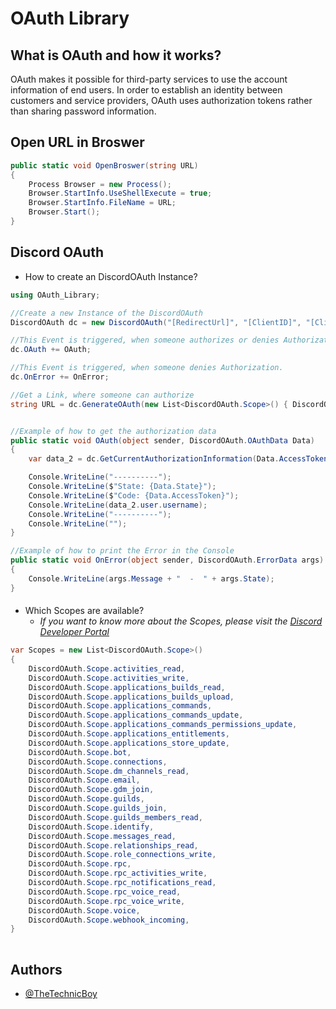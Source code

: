 
# OAuth Library




## What is OAuth and how it works?
OAuth makes it possible for third-party services to use the account information of end users.
In order to establish an identity between customers and service providers, OAuth uses authorization tokens rather than sharing password information.
## Open URL in Broswer

```csharp
public static void OpenBroswer(string URL)
{
    Process Browser = new Process();
    Browser.StartInfo.UseShellExecute = true;
    Browser.StartInfo.FileName = URL;
    Browser.Start();
}
```
## Discord OAuth


- How to create an DiscordOAuth Instance?
```csharp
using OAuth_Library;

//Create a new Instance of the DiscordOAuth
DiscordOAuth dc = new DiscordOAuth("[RedirectUrl]", "[ClientID]", "[ClientSecret]");

//This Event is triggered, when someone authorizes or denies Authorization.
dc.OAuth += OAuth;

//This Event is triggered, when someone denies Authorization.
dc.OnError += OnError;

//Get a Link, where someone can authorize
string URL = dc.GenerateOAuth(new List<DiscordOAuth.Scope>() { DiscordOAuth.Scope.identify})


//Example of how to get the authorization data
public static void OAuth(object sender, DiscordOAuth.OAuthData Data)
{
    var data_2 = dc.GetCurrentAuthorizationInformation(Data.AccessToken);

    Console.WriteLine("----------");
    Console.WriteLine($"State: {Data.State}");
    Console.WriteLine($"Code: {Data.AccessToken}");
    Console.WriteLine(data_2.user.username);
    Console.WriteLine("----------");
    Console.WriteLine("");
}

//Example of how to print the Error in the Console
public static void OnError(object sender, DiscordOAuth.ErrorData args)
{
    Console.WriteLine(args.Message + "  -  " + args.State);
}
``` 


####


- Which Scopes are available?
  - *If you want to know more about the Scopes, please visit the [Discord Developer Portal](https://discord.com/developers/docs/topics/oauth2#shared-resources-oauth2-scopes)*
```csharp
var Scopes = new List<DiscordOAuth.Scope>() 
{
    DiscordOAuth.Scope.activities_read,
    DiscordOAuth.Scope.activities_write,
    DiscordOAuth.Scope.applications_builds_read,
    DiscordOAuth.Scope.applications_builds_upload,
    DiscordOAuth.Scope.applications_commands,
    DiscordOAuth.Scope.applications_commands_update,
    DiscordOAuth.Scope.applications_commands_permissions_update,
    DiscordOAuth.Scope.applications_entitlements,
    DiscordOAuth.Scope.applications_store_update,
    DiscordOAuth.Scope.bot,
    DiscordOAuth.Scope.connections,
    DiscordOAuth.Scope.dm_channels_read,
    DiscordOAuth.Scope.email,
    DiscordOAuth.Scope.gdm_join,
    DiscordOAuth.Scope.guilds,
    DiscordOAuth.Scope.guilds_join,
    DiscordOAuth.Scope.guilds_members_read,
    DiscordOAuth.Scope.identify,
    DiscordOAuth.Scope.messages_read,
    DiscordOAuth.Scope.relationships_read,
    DiscordOAuth.Scope.role_connections_write,
    DiscordOAuth.Scope.rpc,
    DiscordOAuth.Scope.rpc_activities_write,
    DiscordOAuth.Scope.rpc_notifications_read,
    DiscordOAuth.Scope.rpc_voice_read,
    DiscordOAuth.Scope.rpc_voice_write,
    DiscordOAuth.Scope.voice,
    DiscordOAuth.Scope.webhook_incoming,
}
            
```



## Authors

- [@TheTechnicBoy](https://www.github.com/TheTechnicBoy)

